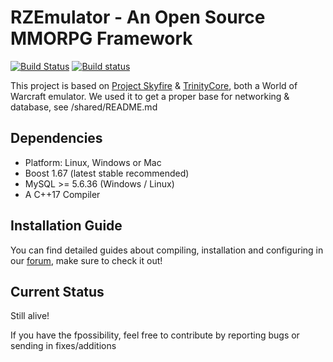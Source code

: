 # RZEmulator - An Open Source MMORPG Framework

[![Build Status](https://travis-ci.org/NGemity/RZEmulator.svg?branch=master)](https://travis-ci.org/NGemity/RZEmulator) 
[![Build status](https://ci.appveyor.com/api/projects/status/8miy91jklmbuxrmb?svg=true)](https://ci.appveyor.com/project/NGemity/rzemulator)

This project is based on [Project Skyfire](https://github.com/ProjectSkyfire/SkyFire.548) & [TrinityCore](https://github.com/TrinityCore/TrinityCore), both a World of Warcraft emulator.
We used it to get a proper base for networking & database, see /shared/README.md 

## Dependencies
* Platform: Linux, Windows or Mac
* Boost 1.67 (latest stable recommended)
* MySQL >= 5.6.36 (Windows / Linux)
* A C++17 Compiler

## Installation Guide
You can find detailed guides about compiling, installation and configuring in our [forum](https://www.ngemity.org/viewforum.php?f=12), make sure to check it out!

## Current Status
Still alive!

If you have the fpossibility, feel free to contribute by reporting bugs or sending in fixes/additions 